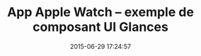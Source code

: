 ---
layout: "inspirer-sites-web-default"
title: "App Apple Watch – exemple de composant UI Glances"
date: "2015-06-29 17:24:57"
path1: "inspiration"
path2: "ui-design"
path3: "apple-watch"
category: "ui-apple-watch"
tags:
- ui-apple-watch-elements-ui-boutons
- ui-apple-watch-elements-ui-labels
- ui-apple-watch-elements-ui-tables
- ui-apple-watch-composants-ui-glances
element-ui-1: "boutons"
element-ui-url-1: "/inspiration/ui-design/apple-watch/elements-ui/boutons/"
element-ui-2: "labels"
element-ui-url-2: "/inspiration/ui-design/apple-watch/elements-ui/labels/"
element-ui-3: "tables"
element-ui-url-3: "/inspiration/ui-design/apple-watch/elements-ui/tables/"
composant-ui-1: "glances"
composant-ui-url-1: "/inspiration/ui-design/apple-watch/composants-ui/glances/"
composant-ui-2:
composant-ui-url-2:
composant-ui-3:
composant-ui-url-3:
url-demo:
image: "inspiration-apple-watch-composant-ui-glances-1.gif"
image-2:
intro: ""
auteur:
description:
---
